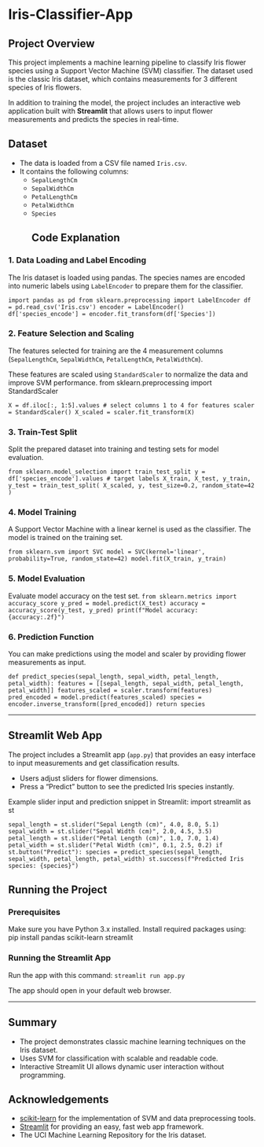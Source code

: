# Iris-Classifier-App
## Project Overview

This project implements a machine learning pipeline to classify Iris flower species using a Support Vector Machine (SVM) classifier. The dataset used is the classic Iris dataset, which contains measurements for 3 different species of Iris flowers.

In addition to training the model, the project includes an interactive web application built with **Streamlit** that allows users to input flower measurements and predicts the species in real-time.
## Dataset

- The data is loaded from a CSV file named `Iris.csv`.
- It contains the following columns:
  - `SepalLengthCm`
  - `SepalWidthCm`
  - `PetalLengthCm`
  - `PetalWidthCm`
  - `Species`
    ## Code Explanation

### 1. Data Loading and Label Encoding

The Iris dataset is loaded using pandas. The species names are encoded into numeric labels using `LabelEncoder` to prepare them for the classifier.


`import pandas as pd
from sklearn.preprocessing import LabelEncoder
df = pd.read_csv('Iris.csv')
encoder = LabelEncoder()
df['species_encode'] = encoder.fit_transform(df['Species'])`
### 2. Feature Selection and Scaling

The features selected for training are the 4 measurement columns (`SepalLengthCm`, `SepalWidthCm`, `PetalLengthCm`, `PetalWidthCm`). 

These features are scaled using `StandardScaler` to normalize the data and improve SVM performance.
from sklearn.preprocessing import StandardScaler

`X = df.iloc[:, 1:5].values # select columns 1 to 4 for features
scaler = StandardScaler()
X_scaled = scaler.fit_transform(X)`

### 3. Train-Test Split

Split the prepared dataset into training and testing sets for model evaluation.


`from sklearn.model_selection import train_test_split
y = df['species_encode'].values # target labels
X_train, X_test, y_train, y_test = train_test_split(
X_scaled, y, test_size=0.2, random_state=42
)`

### 4. Model Training

A Support Vector Machine with a linear kernel is used as the classifier. The model is trained on the training set.


`from sklearn.svm import SVC
model = SVC(kernel='linear', probability=True, random_state=42)
model.fit(X_train, y_train)`

### 5. Model Evaluation

Evaluate model accuracy on the test set.
`from sklearn.metrics import accuracy_score
y_pred = model.predict(X_test)
accuracy = accuracy_score(y_test, y_pred)
print(f"Model accuracy: {accuracy:.2f}")`

### 6. Prediction Function

You can make predictions using the model and scaler by providing flower measurements as input.


`def predict_species(sepal_length, sepal_width, petal_length, petal_width):
features = [[sepal_length, sepal_width, petal_length, petal_width]]
features_scaled = scaler.transform(features)
pred_encoded = model.predict(features_scaled)
species = encoder.inverse_transform([pred_encoded])
return species`

---

## Streamlit Web App

The project includes a Streamlit app (`app.py`) that provides an easy interface to input measurements and get classification results.

- Users adjust sliders for flower dimensions.
- Press a “Predict” button to see the predicted Iris species instantly.

Example slider input and prediction snippet in Streamlit:
import streamlit as st

`sepal_length = st.slider("Sepal Length (cm)", 4.0, 8.0, 5.1)
sepal_width = st.slider("Sepal Width (cm)", 2.0, 4.5, 3.5)
petal_length = st.slider("Petal Length (cm)", 1.0, 7.0, 1.4)
petal_width = st.slider("Petal Width (cm)", 0.1, 2.5, 0.2)
if st.button("Predict"):
species = predict_species(sepal_length, sepal_width, petal_length, petal_width)
st.success(f"Predicted Iris species: {species}")`
## Running the Project

### Prerequisites

Make sure you have Python 3.x installed. Install required packages using:
pip install pandas scikit-learn streamlit
### Running the Streamlit App

Run the app with this command:
`streamlit run app.py`

The app should open in your default web browser.

---

## Summary

- The project demonstrates classic machine learning techniques on the Iris dataset.
- Uses SVM for classification with scalable and readable code.
- Interactive Streamlit UI allows dynamic user interaction without programming.

## Acknowledgements

- [scikit-learn](https://scikit-learn.org) for the implementation of SVM and data preprocessing tools.
- [Streamlit](https://streamlit.io) for providing an easy, fast web app framework.
- The UCI Machine Learning Repository for the Iris dataset.










